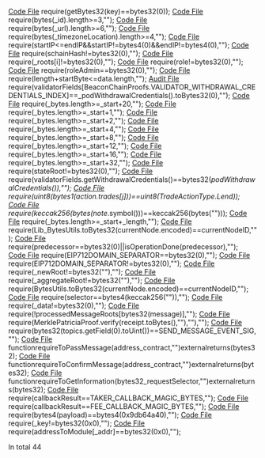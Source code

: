 [Code File](../repos/2023-01-rocket-pool-atlas-v1.2/rocketpool/contracts/contract/rewards/RocketMerkleDistributorMainnet.sol#L52)
require(getBytes32(key)==bytes32(0));
[Code File](../repos/2023-01-rocket-pool-atlas-v1.2/rocketpool/contracts/contract/dao/node/RocketDAONodeTrustedProposals.sol#L165)
require(bytes(_id).length>=3,"");
[Code File](../repos/2023-01-rocket-pool-atlas-v1.2/rocketpool/contracts/contract/dao/node/RocketDAONodeTrustedProposals.sol#L167)
require(bytes(_url).length>=6,"");
[Code File](../repos/2023-01-rocket-pool-atlas-v1.2/rocketpool/contracts/contract/node/RocketNodeManager.sol#L122)
require(bytes(_timezoneLocation).length>=4,"");
[Code File](../repos/2020-10-skale-network/skale-manager/contracts/SyncManager.sol#L50)
require(startIP<=endIP&&startIP!=bytes4(0)&&endIP!=bytes4(0),"");
[Code File](../repos/2020-10-skale-network/skale-manager/contracts/Wallets.sol#L192)
require(schainHash!=bytes32(0),"");
[Code File](../repos/2021-01-fei-protocol/fei-protocol-core/contracts/shutdown/fuse/RariMerkleRedeemer.sol#L141)
require(_roots[i]!=bytes32(0),"");
[Code File](../repos/2021-01-fei-protocol/fei-protocol-core/contracts/pods/RoleBastion.sol#L22)
require(role!=bytes32(0),"");
[Code File](../repos/2021-01-fei-protocol/fei-protocol-core/contracts/pods/RoleBastion.sol#L25)
require(roleAdmin==bytes32(0),"");
[Code File](../repos/2021-03-defi-saver/defisaver-v3-contracts/contracts/utils/KyberInputScalingHelperL2.sol#L730)
require(length+startByte<=data.length,"");
[Audit File](../auditsDownloads/2023-03-eigenlabs-eigenlayer.md#L801)
require(validatorFields[BeaconChainProofs.VALIDATOR_WITHDRAWAL_CREDENTIALS_INDEX]==_podWithdrawalCredentials().toBytes32(0),"");
[Code File](../repos/2023-03-eigenlabs-eigenlayer/eigenlayer-contracts/src/contracts/libraries/BytesLib.sol#L282)
require(_bytes.length>=_start+20,"");
[Code File](../repos/2023-03-eigenlabs-eigenlayer/eigenlayer-contracts/src/contracts/libraries/BytesLib.sol#L293)
require(_bytes.length>=_start+1,"");
[Code File](../repos/2023-03-eigenlabs-eigenlayer/eigenlayer-contracts/src/contracts/libraries/BytesLib.sol#L304)
require(_bytes.length>=_start+2,"");
[Code File](../repos/2023-03-eigenlabs-eigenlayer/eigenlayer-contracts/src/contracts/libraries/BytesLib.sol#L315)
require(_bytes.length>=_start+4,"");
[Code File](../repos/2023-03-eigenlabs-eigenlayer/eigenlayer-contracts/src/contracts/libraries/BytesLib.sol#L326)
require(_bytes.length>=_start+8,"");
[Code File](../repos/2023-03-eigenlabs-eigenlayer/eigenlayer-contracts/src/contracts/libraries/BytesLib.sol#L337)
require(_bytes.length>=_start+12,"");
[Code File](../repos/2023-03-eigenlabs-eigenlayer/eigenlayer-contracts/src/contracts/libraries/BytesLib.sol#L348)
require(_bytes.length>=_start+16,"");
[Code File](../repos/2023-03-eigenlabs-eigenlayer/eigenlayer-contracts/src/contracts/libraries/BytesLib.sol#L359)
require(_bytes.length>=_start+32,"");
[Code File](../repos/2023-03-eigenlabs-eigenlayer/eigenlayer-contracts/src/contracts/pods/EigenPodManager.sol#L338)
require(stateRoot!=bytes32(0),"");
[Code File](../repos/2023-03-eigenlabs-eigenlayer/eigenlayer-contracts/src/contracts/pods/EigenPod.sol#L457)
require(validatorFields.getWithdrawalCredentials()==bytes32(_podWithdrawalCredentials()),"");
[Code File](../repos/2022-07-notional-finance/contracts-v2/contracts/external/actions/BatchAction.sol#L126)
require(uint8(bytes1(action.trades[j]))==uint8(TradeActionType.Lend));
[Code File](../repos/2022-07-notional-finance/contracts-v2/contracts/external/governance/GovernorAlpha.sol#L159)
require(keccak256(bytes(note_.symbol()))==keccak256(bytes("")));
[Code File](../repos/2021-03-optimism-safetychecker/contracts/contracts/optimistic-ethereum/libraries/utils/Lib_BytesUtils.sol#L23)
require(_bytes.length>=_start+_length,"");
[Code File](../repos/2021-03-optimism-safetychecker/contracts/contracts/optimistic-ethereum/libraries/trie/Lib_MerkleTrie.sol#L275)
require(Lib_BytesUtils.toBytes32(currentNode.encoded)==currentNodeID,"");
[Code File](../repos/2021-01-erlc-iexec/PoCo/contracts/tools/TimelockController.sol#L247)
require(predecessor==bytes32(0)||isOperationDone(predecessor),"");
[Code File](../repos/2021-01-erlc-iexec/PoCo/contracts/modules/delegates/IexecMaintenanceDelegate.sol#L41)
require(EIP712DOMAIN_SEPARATOR==bytes32(0),"");
[Code File](../repos/2021-01-erlc-iexec/PoCo/contracts/modules/delegates/IexecMaintenanceDelegate.sol#L64)
require(EIP712DOMAIN_SEPARATOR!=bytes32(0),"");
[Code File](../repos/2021-07-connext-nxtp-noncustodial-xchain-transfer-protocol/nxtp/packages/deployments/contracts/contracts/messaging/connectors/SpokeConnector.sol#L764)
require(_newRoot!=bytes32(""),"");
[Code File](../repos/2021-07-connext-nxtp-noncustodial-xchain-transfer-protocol/nxtp/packages/deployments/contracts/contracts/messaging/connectors/SpokeConnector.sol#L782)
require(_aggregateRoot!=bytes32(""),"");
[Code File](../repos/2021-07-connext-nxtp-noncustodial-xchain-transfer-protocol/nxtp/packages/deployments/contracts/contracts/messaging/connectors/optimism-v0/lib/MerkleTrie.sol#L148)
require(BytesUtils.toBytes32(currentNode.encoded)==currentNodeID,"");
[Code File](../repos/2021-07-connext-nxtp-noncustodial-xchain-transfer-protocol/nxtp/packages/deployments/contracts/contracts/messaging/connectors/optimism/OptimismHubConnector.sol#L119)
require(selector==bytes4(keccak256("")),"");
[Code File](../repos/2021-07-connext-nxtp-noncustodial-xchain-transfer-protocol/nxtp/packages/deployments/contracts/contracts/messaging/connectors/admin/AdminHubConnector.sol#L34)
require(_data!=bytes32(0),"");
[Code File](../repos/2021-07-connext-nxtp-noncustodial-xchain-transfer-protocol/nxtp/packages/deployments/contracts/contracts/messaging/connectors/polygon/PolygonHubConnector.sol#L51)
require(!processedMessageRoots[bytes32(message)],"");
[Code File](../repos/2021-07-connext-nxtp-noncustodial-xchain-transfer-protocol/nxtp/packages/deployments/contracts/contracts/messaging/connectors/polygon/tunnel/FxBaseRootTunnel.sol#L102)
require(MerklePatriciaProof.verify(receipt.toBytes(),""),""),"");
[Code File](../repos/2021-07-connext-nxtp-noncustodial-xchain-transfer-protocol/nxtp/packages/deployments/contracts/contracts/messaging/connectors/polygon/tunnel/FxBaseRootTunnel.sol#L119)
require(bytes32(topics.getField(0).toUint())==SEND_MESSAGE_EVENT_SIG,"");
[Code File](../repos/2021-07-connext-nxtp-noncustodial-xchain-transfer-protocol/nxtp/packages/deployments/contracts/contracts/messaging/interfaces/ambs/GnosisAmb.sol#L23)
functionrequireToPassMessage(address_contract,"")externalreturns(bytes32);
[Code File](../repos/2021-07-connext-nxtp-noncustodial-xchain-transfer-protocol/nxtp/packages/deployments/contracts/contracts/messaging/interfaces/ambs/GnosisAmb.sol#L29)
functionrequireToConfirmMessage(address_contract,"")externalreturns(bytes32);
[Code File](../repos/2021-07-connext-nxtp-noncustodial-xchain-transfer-protocol/nxtp/packages/deployments/contracts/contracts/messaging/interfaces/ambs/GnosisAmb.sol#L35)
functionrequireToGetInformation(bytes32_requestSelector,"")externalreturns(bytes32);
[Code File](../repos/2020-12-0x-exchange-v4/protocol/contracts/zero-ex/contracts/src/features/nft_orders/NFTOrders.sol#L117)
require(callbackResult==TAKER_CALLBACK_MAGIC_BYTES,"");
[Code File](../repos/2020-12-0x-exchange-v4/protocol/contracts/zero-ex/contracts/src/features/nft_orders/NFTOrders.sol#L335)
require(callbackResult==FEE_CALLBACK_MAGIC_BYTES,"");
[Code File](../repos/2020-12-0x-exchange-v4/protocol/contracts/governance/src/ZeroExTimelock.sol#L63)
require(bytes4(payload)==bytes4(0x9db64a40),"");
[Code File](../repos/2020-07-mstable-1.1/mStable-contracts/contracts/nexus/Nexus.sol#L111)
require(_key!=bytes32(0x0),"");
[Code File](../repos/2020-07-mstable-1.1/mStable-contracts/contracts/nexus/Nexus.sol#L179)
require(addressToModule[_addr]==bytes32(0x0),"");

In total 44